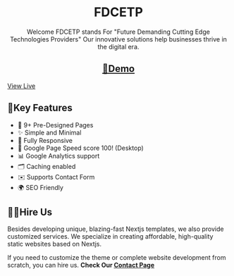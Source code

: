 <h1 align="center">FDCETP</h1>
<p align="center">Welcome FDCETP stands For "Future Demanding Cutting Edge Technologies Providers" Our innovative solutions help businesses thrive in the digital era.</p>
<h2 align="center"> <a target="_blank" href="https://fdcetp.vercel.app" rel="nofollow">👀Demo</a>
</h2>

[View Live](hhtps://fdcetp.vercel.app)

## 🔑Key Features

* 📄 9+ Pre-Designed Pages
* ✨ Simple and Minimal
* 📱 Fully Responsive
* 🚀 Google Page Speed score 100! (Desktop)
* 📊 Google Analytics support
* 🗂️ Caching enabled
* ✉️ Supports Contact Form
* 🌍 SEO Friendly

## 👨‍💻Hire Us

Besides developing unique, blazing-fast Nextjs templates, we also provide customized services. We specialize in creating affordable, high-quality static websites based on Nextjs.

If you need to customize the theme or complete website development from scratch, you can hire us. **Check Our
[Contact Page](https://fdcetp.vercel.app/contact)**
